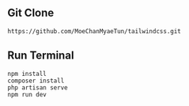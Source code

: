 ## Git Clone 
```
https://github.com/MoeChanMyaeTun/tailwindcss.git
```

## Run Terminal 

```
npm install
composer install 
php artisan serve 
npm run dev

```


